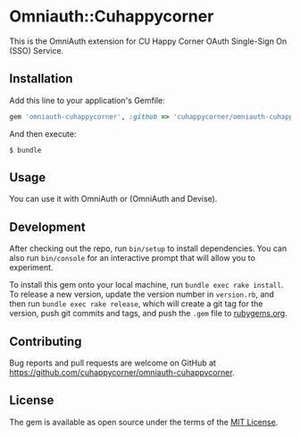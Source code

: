 # Omniauth::Cuhappycorner

This is the OmniAuth extension for CU Happy Corner OAuth Single-Sign On (SSO) Service.


## Installation

Add this line to your application's Gemfile:

```ruby
gem 'omniauth-cuhappycorner', :github => 'cuhappycorner/omniauth-cuhappycorner'
```

And then execute:

    $ bundle


## Usage

You can use it with OmniAuth or (OmniAuth and Devise).

## Development

After checking out the repo, run `bin/setup` to install dependencies. You can also run `bin/console` for an interactive prompt that will allow you to experiment.

To install this gem onto your local machine, run `bundle exec rake install`. To release a new version, update the version number in `version.rb`, and then run `bundle exec rake release`, which will create a git tag for the version, push git commits and tags, and push the `.gem` file to [rubygems.org](https://rubygems.org).

## Contributing

Bug reports and pull requests are welcome on GitHub at https://github.com/cuhappycorner/omniauth-cuhappycorner.


## License

The gem is available as open source under the terms of the [MIT License](http://opensource.org/licenses/MIT).

